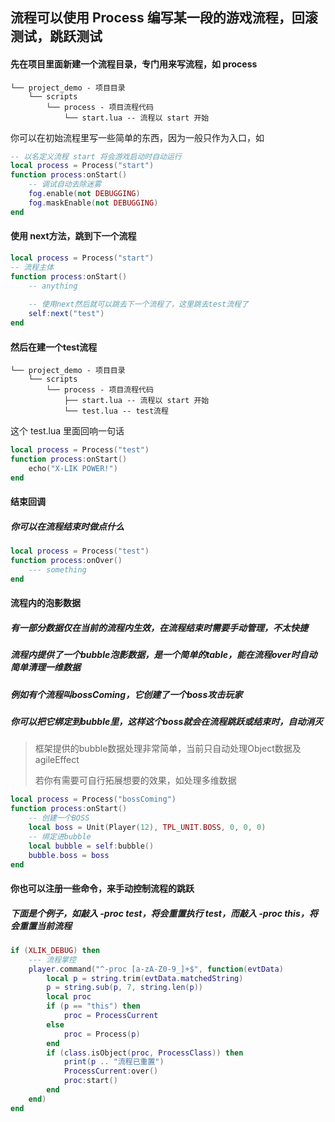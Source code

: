 ## 流程可以使用 Process 编写某一段的游戏流程，回滚测试，跳跃测试

#### 先在项目里面新建一个流程目录，专门用来写流程，如 process

```
└── project_demo - 项目目录
    └── scripts
        └── process - 项目流程代码
            └── start.lua -- 流程以 start 开始
```

你可以在初始流程里写一些简单的东西，因为一般只作为入口，如

```lua
-- 以名定义流程 start 将会游戏启动时自动运行
local process = Process("start")
function process:onStart()
    -- 调试自动去除迷雾
    fog.enable(not DEBUGGING)
    fog.maskEnable(not DEBUGGING)
end
```

#### 使用 next方法，跳到下一个流程

```lua
local process = Process("start")
-- 流程主体
function process:onStart()
    -- anything
    
    -- 使用next然后就可以跳去下一个流程了，这里跳去test流程了
    self:next("test")
end
```

#### 然后在建一个test流程

```
└── project_demo - 项目目录
    └── scripts
        └── process - 项目流程代码
            ├── start.lua -- 流程以 start 开始
            └── test.lua -- test流程
```

这个 test.lua 里面回响一句话

```lua
local process = Process("test")
function process:onStart()
    echo("X-LIK POWER!")
end
```

#### 结束回调

##### 你可以在流程结束时做点什么

```lua
local process = Process("test")
function process:onOver()
    --- something
end
```

#### 流程内的泡影数据

##### 有一部分数据仅在当前的流程内生效，在流程结束时需要手动管理，不太快捷

##### 流程内提供了一个bubble泡影数据，是一个简单的table，能在流程over时自动简单清理一维数据

##### 例如有个流程叫bossComing，它创建了一个boss攻击玩家

##### 你可以把它绑定到bubble里，这样这个boss就会在流程跳跃或结束时，自动消灭

> 框架提供的bubble数据处理非常简单，当前只自动处理Object数据及agileEffect
>
> 若你有需要可自行拓展想要的效果，如处理多维数据

```lua
local process = Process("bossComing")
function process:onStart()
    -- 创建一个BOSS
    local boss = Unit(Player(12), TPL_UNIT.BOSS, 0, 0, 0)
    -- 绑定进bubble
    local bubble = self:bubble()
    bubble.boss = boss
end
```

#### 你也可以注册一些命令，来手动控制流程的跳跃

##### 下面是个例子，如敲入 -proc test，将会重置执行 test，而敲入 -proc this，将会重置当前流程

```lua
if (XLIK_DEBUG) then
    --- 流程掌控
    player.command("^-proc [a-zA-Z0-9_]+$", function(evtData)
        local p = string.trim(evtData.matchedString)
        p = string.sub(p, 7, string.len(p))
        local proc
        if (p == "this") then
            proc = ProcessCurrent
        else
            proc = Process(p)
        end
        if (class.isObject(proc, ProcessClass)) then
            print(p .. "流程已重置")
            ProcessCurrent:over()
            proc:start()
        end
    end)
end
```
